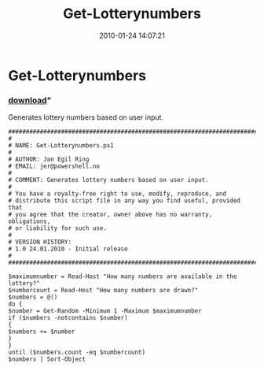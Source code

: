 ﻿---
pid:            1605
parent:         0
children:       
poster:         Jan Egil Ring
title:          Get-Lotterynumbers
date:           2010-01-24 14:07:21
format:         posh
---

# Get-Lotterynumbers

### [download](1605.ps1)"

Generates lottery numbers based on user input.

```posh
###########################################################################
#
# NAME: Get-Lotterynumbers.ps1
#
# AUTHOR: Jan Egil Ring
# EMAIL: jer@powershell.no
#
# COMMENT: Generates lottery numbers based on user input.
#
# You have a royalty-free right to use, modify, reproduce, and
# distribute this script file in any way you find useful, provided that
# you agree that the creator, owner above has no warranty, obligations,
# or liability for such use.
#
# VERSION HISTORY:
# 1.0 24.01.2010 - Initial release
#
###########################################################################

$maximumnumber = Read-Host "How many numbers are available in the lottery?"
$numbercount = Read-Host "How many numbers are drawn?"
$numbers = @()
do {
$number = Get-Random -Minimum 1 -Maximum $maximumnumber
if ($numbers -notcontains $number)
{
$numbers += $number
}
}
until ($numbers.count -eq $numbercount)
$numbers | Sort-Object
```

